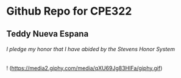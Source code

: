 # Github Repo for CPE322
## Teddy Nueva Espana
###### *I pledge my honor that I have abided by the Stevens Honor System*

! (https://media2.giphy.com/media/qXU69Jg83HIFa/giphy.gif)
